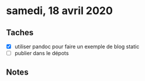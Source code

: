 # samedi, 18 avril 2020

## Taches

- [x] utiliser pandoc pour faire un exemple de blog static
- [ ] publier dans le dépots

## Notes
